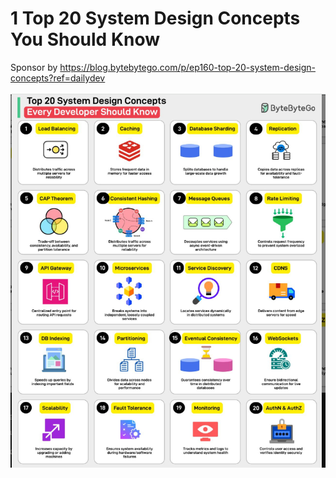 # 1  Top 20 System Design Concepts You Should Know

Sponsor by https://blog.bytebytego.com/p/ep160-top-20-system-design-concepts?ref=dailydev

![alt text](image.png)